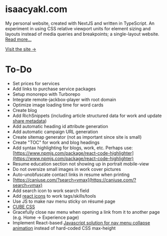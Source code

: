 # isaacyakl.com

My personal website, created with NextJS and written in TypeScript. An experiment in using CSS relative viewport units for element sizing and layouts instead of media queries and breakpoints; a single-layout website. [Read more...](https://www.isaacyakl.com/work/isaacyakl-com)

[Visit the site &rarr;](https://www.isaacyakl.com)

# To-Do

-  Set prices for services
-  Add links to purchase service packages
-  Setup monorepo with Turborepo
-  Integrate remote-jackbox-player with root domain
-  Optimize image loading time for word cards
-  Create blog
-  Add RichSnippets (including article structured data for work and update [share metadata](https://ogp.me/#no_vertical))
-  Add automatic heading id attribute generation
-  Add automatic campaign URL generation
-  Create sitemap generator (not as important since site is small)
-  Create "TOC" for work and blog headings
-  Add syntax highlighting for blogs, work, etc. Perhaps use: [https://www.npmjs.com/package/react-code-highlighter](https://www.npmjs.com/package/react-code-highlighter)
-  Resume education section not showing up in portrait mobile-view
-  Do not oversize small images in work cover pictures
-  Auto-unobfuscate contact links in resume when printing
-  [https://caniuse.com/?search=vmax](https://caniuse.com/?search=vmax)
-  Add search icon to work search field
-  Add [react icons](https://react-icons.github.io/react-icons) to work tags/skills/tools
-  Use JS to make nav menu sticky on résumé page
-  [CUBE CSS](https://www.smashingmagazine.com/2021/07/global-local-styling-nextjs/)
-  Gracefully close nav menu when opening a link from it to another page (e.g. Home -> Experience page)
-  Implement React-based [Javascript solution for nav menu collapse animation](https://css-tricks.com/using-css-transitions-auto-dimensions/#technique-3-javascript) instead of hard-coded CSS max-height
